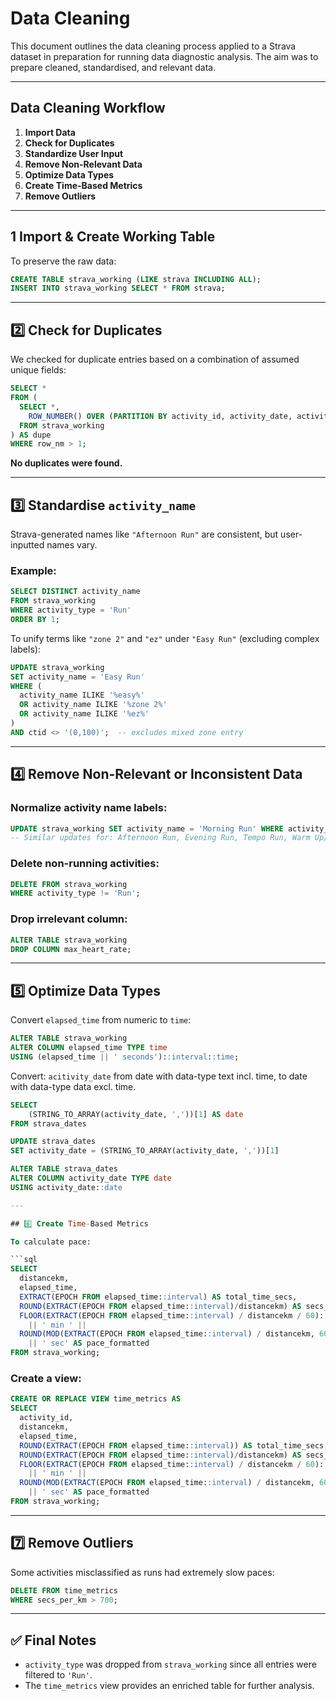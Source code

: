 # Data Cleaning

This document outlines the data cleaning process applied to a Strava dataset in preparation for running data diagnostic analysis. The aim was to prepare cleaned, standardised, and relevant data.

---

##  Data Cleaning Workflow

1. **Import Data**
2. **Check for Duplicates**
3. **Standardize User Input**
4. **Remove Non-Relevant Data**
5. **Optimize Data Types**
6. **Create Time-Based Metrics**
7. **Remove Outliers**

---

## 1️ Import & Create Working Table

To preserve the raw data:

```sql
CREATE TABLE strava_working (LIKE strava INCLUDING ALL);
INSERT INTO strava_working SELECT * FROM strava;
```

---

## 2️⃣ Check for Duplicates

We checked for duplicate entries based on a combination of assumed unique fields:

```sql
SELECT *
FROM (
  SELECT *,
    ROW_NUMBER() OVER (PARTITION BY activity_id, activity_date, activity_name, activity_type, distancekm) AS row_nm
  FROM strava_working
) AS dupe
WHERE row_nm > 1;
```

 **No duplicates were found.**

---

## 3️⃣ Standardise `activity_name`

Strava-generated names like `"Afternoon Run"` are consistent, but user-inputted names vary.

### Example:

```sql
SELECT DISTINCT activity_name
FROM strava_working
WHERE activity_type = 'Run'
ORDER BY 1;
```

To unify terms like `"zone 2"` and `"ez"` under `"Easy Run"` (excluding complex labels):

```sql
UPDATE strava_working
SET activity_name = 'Easy Run'
WHERE (
  activity_name ILIKE '%easy%' 
  OR activity_name ILIKE '%zone 2%' 
  OR activity_name ILIKE '%ez%'
)
AND ctid <> '(0,100)';  -- excludes mixed zone entry
```

---

## 4️⃣ Remove Non-Relevant or Inconsistent Data

### Normalize activity name labels:

```sql
UPDATE strava_working SET activity_name = 'Morning Run' WHERE activity_name ILIKE 'morning run';
-- Similar updates for: Afternoon Run, Evening Run, Tempo Run, Warm Up/Down, Recovery Run, Lunch Run
```

### Delete non-running activities:

```sql
DELETE FROM strava_working
WHERE activity_type != 'Run';
```

### Drop irrelevant column:

```sql
ALTER TABLE strava_working
DROP COLUMN max_heart_rate;
```

---

## 5️⃣ Optimize Data Types

Convert `elapsed_time` from numeric to `time`:

```sql
ALTER TABLE strava_working
ALTER COLUMN elapsed_time TYPE time
USING (elapsed_time || ' seconds')::interval::time;
```

Convert: `acitivity_date` from date with data-type text incl. time, to date with data-type data excl. time.

```sql
SELECT 
	(STRING_TO_ARRAY(activity_date, ','))[1] AS date
FROM strava_dates

UPDATE strava_dates
SET activity_date = (STRING_TO_ARRAY(activity_date, ','))[1]

ALTER TABLE strava_dates
ALTER COLUMN activity_date TYPE date
USING activity_date::date

---

## 6️⃣ Create Time-Based Metrics

To calculate pace:

```sql
SELECT
  distancekm,
  elapsed_time,
  EXTRACT(EPOCH FROM elapsed_time::interval) AS total_time_secs,
  ROUND(EXTRACT(EPOCH FROM elapsed_time::interval)/distancekm) AS secs_per_km,
  FLOOR(EXTRACT(EPOCH FROM elapsed_time::interval) / distancekm / 60)::text 
    || ' min ' || 
  ROUND(MOD(EXTRACT(EPOCH FROM elapsed_time::interval) / distancekm, 60))::text 
    || ' sec' AS pace_formatted
FROM strava_working;
```

### Create a view:

```sql
CREATE OR REPLACE VIEW time_metrics AS
SELECT
  activity_id,
  distancekm,
  elapsed_time,
  ROUND(EXTRACT(EPOCH FROM elapsed_time::interval)) AS total_time_secs,
  ROUND(EXTRACT(EPOCH FROM elapsed_time::interval)/distancekm) AS secs_per_km,
  FLOOR(EXTRACT(EPOCH FROM elapsed_time::interval) / distancekm / 60)::text 
    || ' min ' || 
  ROUND(MOD(EXTRACT(EPOCH FROM elapsed_time::interval) / distancekm, 60))::text 
    || ' sec' AS pace_formatted
FROM strava_working;
```

---

## 7️⃣ Remove Outliers

Some activities misclassified as runs had extremely slow paces:

```sql
DELETE FROM time_metrics
WHERE secs_per_km > 700;
```

---

## ✅ Final Notes

- `activity_type` was dropped from `strava_working` since all entries were filtered to `'Run'`.
- The `time_metrics` view provides an enriched table for further analysis.
